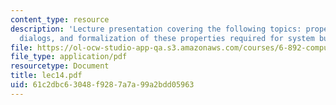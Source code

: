 ```yaml
---
content_type: resource
description: 'Lecture presentation covering the following topics: properties of human
  dialogs, and formalization of these properties required for system building.'
file: https://ol-ocw-studio-app-qa.s3.amazonaws.com/courses/6-892-computational-models-of-discourse-spring-2004/61c2dbc63048f9287a7a99a2bdd05963_lec14.pdf
file_type: application/pdf
resourcetype: Document
title: lec14.pdf
uid: 61c2dbc6-3048-f928-7a7a-99a2bdd05963
---
```

